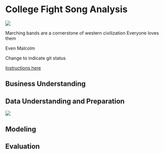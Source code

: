 # College Fight Song Analysis

![](https://images.unsplash.com/photo-1521742798197-c6d112b91cdd?ixlib=rb-1.2.1&ixid=eyJhcHBfaWQiOjEyMDd9&auto=format&fit=crop&w=2550&q=80)

Marching bands are a cornerstone of western civilization 
Everyone loves them

Even Malcolm

Change to indicate git status

[Instructions here](/instructions.md)

## Business Understanding

## Data Understanding and Preparation

![](report/img/highest_10_number_fights.png)

## Modeling

## Evaluation
